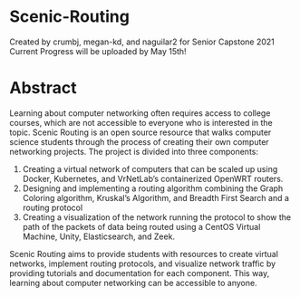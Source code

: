 # Scenic-Routing
Created by crumbj, megan-kd, and naguilar2 for Senior Capstone 2021
Current Progress will be uploaded by May 15th!

# Abstract
Learning about computer networking often requires access to college courses, which are not accessible to everyone who is interested in the topic. Scenic Routing is an open source resource that walks computer science students through the process of creating their own computer networking projects. The project is divided into three components:
  1) Creating a virtual network of computers that can be scaled up using Docker, Kubernetes, and VrNetLab’s containerized OpenWRT routers. 
  2) Designing and implementing a routing algorithm combining the Graph Coloring algorithm, Kruskal’s Algorithm, and Breadth First Search and a routing protocol 
  3) Creating a visualization of the network running the protocol to show the path of the packets of data being routed using a CentOS Virtual Machine, Unity,     Elasticsearch, and Zeek. 
 
Scenic Routing aims to provide students with resources to create virtual networks, implement routing protocols, and visualize network traffic by providing tutorials and documentation for each component. This way, learning about computer networking can be accessible to anyone.
